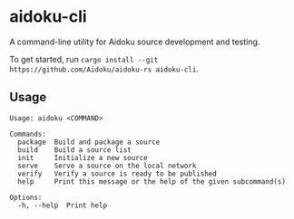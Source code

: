 # aidoku-cli

A command-line utility for Aidoku source development and testing.

To get started, run `cargo install --git https://github.com/Aidoku/aidoku-rs aidoku-cli`.

## Usage

```
Usage: aidoku <COMMAND>

Commands:
  package  Build and package a source
  build    Build a source list
  init     Initialize a new source
  serve    Serve a source on the local network
  verify   Verify a source is ready to be published
  help     Print this message or the help of the given subcommand(s)

Options:
  -h, --help  Print help
```
